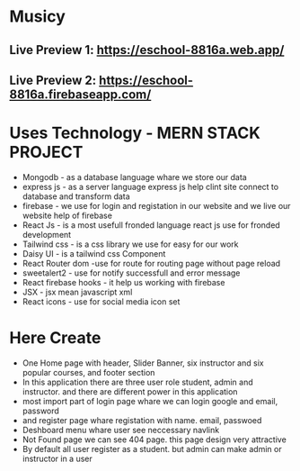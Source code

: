 # Musicy

## Live Preview 1: https://eschool-8816a.web.app/

## Live Preview 2: https://eschool-8816a.firebaseapp.com/


# Uses Technology - MERN STACK PROJECT

- Mongodb - as a database language whare we store our data
- express js - as a server language express js help clint site connect to database and transform data
- firebase - we use for login and registation in our website and we live our website help of firebase
- React Js - is a most usefull fronded language react js use for fronded development
- Tailwind css - is a css library we use for easy for our work
- Daisy UI - is a tailwind css Component
- React Router dom -use for route for routing page without page reload
- sweetalert2 - use for notify successfull and error message
- React firebase hooks - it help us working with firebase
- JSX - jsx mean javascript xml
- React icons - use for social media icon set


# Here Create

- One Home page with header, Slider Banner, six instructor and six popular courses, and footer section
- In this application there are three user role student, admin and instructor. and there are different power in this application
- most import part of login page whare we can login google and email, password
- and register page whare registation with name. email, passwoed
- Deshboard menu whare user see neccessary navlink
- Not Found page we can see 404 page. this page design very attractive
- By default all user register as a student. but admin can make admin or instructor in a user